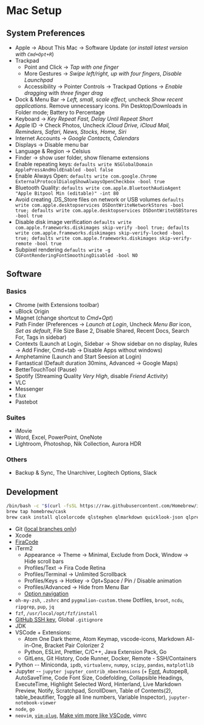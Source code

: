 # Mac Setup

## System Preferences
- Apple &#8594; About This Mac &#8594; Software Update (*or install latest version with `Cmd+Opt+R`*)
- Trackpad
	- Point and Click &#8594;  _Tap with one finger_
	- More Gestures &#8594; _Swipe left/right, up with four fingers_, _Disable Launchpad_
	- Accessibility &#8594; Pointer Controls &#8594; Trackpad Options &#8594; _Enable dragging_ with _three finger drag_
- Dock & Menu Bar &#8594; _Left, small, scale effect,_ uncheck _Show recent applications_. Remove unnecessary icons. Pin Desktop/Downloads in Folder mode; Battery to Percentage
- Keyboard &#8594; _Key Repeat Fast, Delay Until Repeat Short_
- Apple ID &#8594; Check Photos, Uncheck _iCloud Drive, iCloud Mail, Reminders, Safari, News, Stocks, Home, Siri_
- Internet Accounts &#8594; _Google Contacts, Calendars_
- Displays &#8594; Disable menu bar
- Language & Region &#8594; Celsius
- Finder &#8594; show user folder, show filename extensions
- Enable repeating keys: `defaults write NSGlobalDomain ApplePressAndHoldEnabled -bool false`
- Enable Always Open: `defaults write com.google.Chrome ExternalProtocolDialogShowAlwaysOpenCheckbox -bool true`
- Bluetooth Quality: `defaults write com.apple.BluetoothAudioAgent "Apple Bitpool Min (editable)" -int 80`
- Avoid creating .DS_Store files on network or USB volumes
`defaults write com.apple.desktopservices DSDontWriteNetworkStores -bool true; defaults write com.apple.desktopservices DSDontWriteUSBStores -bool true`
- Disable disk image verification
`defaults write com.apple.frameworks.diskimages skip-verify -bool true; defaults write com.apple.frameworks.diskimages skip-verify-locked -bool true; defaults write com.apple.frameworks.diskimages skip-verify-remote -bool true`
- Subpixel rendering `defaults write -g CGFontRenderingFontSmoothingDisabled -bool NO`
## Software
### Basics
- Chrome (with Extensions toolbar)
- uBlock Origin
- Magnet (change shortcut to _Cmd+Opt_)
- Path Finder (Preferences &#8594; _Launch at Login_, Uncheck _Menu Bar_ icon, _Set as default_, File Size Base 2, Disable Shared, Recent Docs, Search For, Tags in sidebar)
- Contexts (Launch at Login, Sidebar &#8594; Show sidebar on no display, Rules &#8594; Add Finder, Cmd+tab &#8594; Disable Apps without windows)
- Amphetamine (Launch and Start Seesion at Login)
- Fantastical (Default duration 30mins, Advanced &#8594; Google Maps)
- BetterTouchTool (Pause)
- Spotify (Streaming Quality _Very High_, disable _Friend Activity_)
- VLC
- Messenger
- f.lux
- Pastebot
### Suites
- iMovie
- Word, Excel, PowerPoint, OneNote
- Lightroom, Photoshop, Nik Collection, Aurora HDR
### Others
- Backup & Sync, The Unarchiver, Logitech Options, Slack
## Development
```sh
/bin/bash -c "$(curl -fsSL https://raw.githubusercontent.com/Homebrew/install/master/install.sh)"
brew tap homebrew/cask
brew cask install qlcolorcode qlstephen qlmarkdown quicklook-json qlprettypatch quicklook-csv betterzip webpquicklook suspicious-package
```
- Git ([local branches only](https://cmetcalfe.ca/blog/git-checkout-autocomplete-local-branches-only.html))
- Xcode
- [FiraCode](https://github.com/ryanoasis/nerd-fonts/tree/master/patched-fonts/FiraCode/Retina/complete)
- iTerm2
	- Appearance &#8594; Theme &#8594; Minimal, Exclude from Dock, Window &#8594; Hide scroll bars
	- Profiles/Text &#8594; Fira Code Retina
	- Profiles/Terminal &#8594; Unlimited Scrollback
	- Profiles/Keys &#8594; Hotkey &#8594; Opt+Space / Pin / Disable animation
	- Profiles/Advanced &#8594; Hide from Menu Bar
	- [Option navigation](https://coderwall.com/p/h6yfda/use-and-to-jump-forwards-backwards-words-in-iterm-2-on-os-x)
- `oh-my-zsh`, `.zshrc` and `pygmalion-custom.theme` Dotfiles, `broot`, `ncdu`, `ripgrep`, `pup`, `jq`
- `fzf`, `/usr/local/opt/fzf/install`
- [GitHub SSH key](https://sourabhbajaj.com/mac-setup/Git/), Global `.gitignore`
- JDK
- VSCode + Extensions:
	- Atom One Dark theme, Atom Keymap, vscode-icons, Markdown All-in-One, Bracket Pair Colorizer 2
	- Python, ESLint, Prettier, C/C++, Java Extension Pack, Go
	- GitLens, Git History, Code Runner, Docker, Remote - SSH/Containers
- Python -- Miniconda, `ipdb`, `virtualenv`, `numpy`, `scipy`, `pandas`, `matplotlib`
- Jupyter -- `jupyter jupyter_contrib_nbextensions` (+ [Font](http://www.abarbon.com/posts/firacode-font-on-jupyter), Autopep8, AutoSaveTime, Code Font Size, Codefolding, Collapsible Headings, ExecuteTime, Highlight Selected Word, Hinterland, Live Markdown Preview, Notify, Scratchpad, ScrollDown, Table of Contents(2), table_beautifier, Toggle all line numbers, Variable Inspector), `jupyter-notebook-viewer`
- `node`, `go`
- `neovim`, [`vim-plug`](https://github.com/junegunn/vim-plug), [Make vim more like VSCode](https://www.youtube.com/watch?v=gnupOrSEikQ), vimrc
